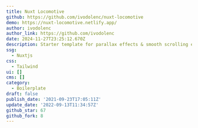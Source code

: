 ```yaml
---
title: Nuxt Locomotive
github: https://github.com/ivodolenc/nuxt-locomotive
demo: https://nuxt-locomotive.netlify.app/
author: ivodolenc
author_link: https://github.com/ivodolenc
date: 2024-11-27T23:25:12.670Z
description: Starter template for parallax effects & smooth scrolling experience.
ssg:
  - Nuxtjs
css:
  - Tailwind
ui: []
cms: []
category:
  - Boilerplate
draft: false
publish_date: '2021-09-23T17:05:11Z'
update_date: '2022-09-13T11:34:57Z'
github_star: 67
github_fork: 8
---
```

